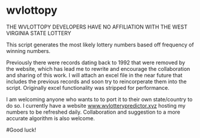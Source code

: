 # wvlottopy

THE WVLOTTOPY DEVELOPERS HAVE NO AFFILIATION WITH THE WEST VIRGINIA STATE LOTTERY

This script generates the most likely lottery numbers based off frequency of winning numbers.

Previously there were records dating back to 1992 that were removed by the website, which has lead me to rewrite and encourage the collaboration and sharing of this work. I will attach an excel file in the near future that includes the previous records and soon try to reincorperate them into the script. Originally excel functionality was stripped for performance.

I am welcoming anyone who wants to to port it to their own state/country to do so. I currently have a website www.wvlotterypredictor.xyz hosting my numbers to be refreshed daily. Collaboration and suggestion to a more accurate algorithm is also welcome.

#Good luck!